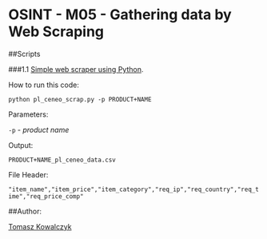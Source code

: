 OSINT - M05 - Gathering data by Web Scraping
=======================================
##Scripts

###1.1 [Simple web scraper using Python](https://github.com/kownet/osint-series/blob/master/m05_scraping/basic/pl_ceneo_scrap.py).

How to run this code:

`python pl_ceneo_scrap.py -p PRODUCT+NAME` 

Parameters:

`-p` - *product name*

Output:

`PRODUCT+NAME_pl_ceneo_data.csv`

File Header:

`"item_name","item_price","item_category","req_ip","req_country","req_time","req_price_comp"`

##Author:

[Tomasz Kowalczyk](http://kownet.info)